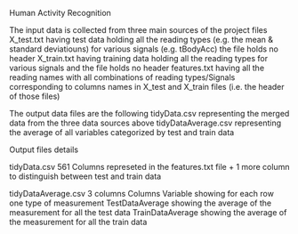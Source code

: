 Human Activity Recognition

The input data is collected from three main sources of the project files
X_test.txt having test data holding all the reading types (e.g. the mean & standard deviatiouns) for various signals (e.g. tBodyAcc) the file holds no header
X_train.txt having training data holding all the reading types for various signals and the file holds no header
features.txt having all the reading names with all combinations of reading types/Signals corresponding to columns names in X_test and X_train files (i.e. the header of those files)

The output data files are the following
tidyData.csv representing the merged data from the three data sources above
tidyDataAverage.csv representing the average of all variables categorized by test and train data

Output files details

tidyData.csv
561 Columns represeted in the features.txt file + 1 more column to distinguish between test and train data

tidyDataAverage.csv
3 columns
Columns
Variable
  showing for each row one type of measurement
TestDataAverage
  showing the average of the measurement for all the test data
TrainDataAverage
  showing the average  of the measurement for all the train data



